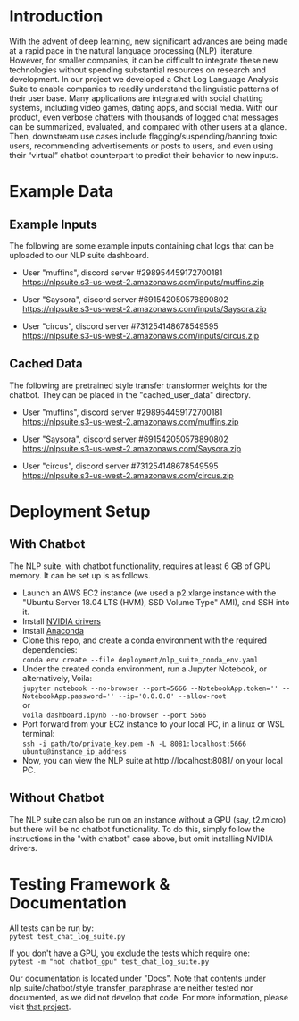 # Introduction

With the advent of deep learning, new significant advances are being made at a rapid pace in the natural language processing (NLP) literature. However, for smaller companies, it can be difficult to integrate these new technologies without spending substantial resources on research and development. In our project we developed a Chat Log Language Analysis Suite to enable companies to readily understand the linguistic patterns of their user base. Many applications are integrated with social chatting systems, including video games, dating apps, and social media. With our product, even verbose chatters with thousands of logged chat messages can be summarized, evaluated, and compared with other users at a glance. Then, downstream use cases include flagging/suspending/banning toxic users, recommending advertisements or posts to users, and even using their “virtual” chatbot counterpart to predict their behavior to new inputs. 


# Example Data

## Example Inputs 
The following are some example inputs containing chat logs that can be uploaded to our NLP suite dashboard.

* User "muffins", discord server #298954459172700181 \
https://nlpsuite.s3-us-west-2.amazonaws.com/inputs/muffins.zip

* User "Saysora", discord server #691542050578890802 \
https://nlpsuite.s3-us-west-2.amazonaws.com/inputs/Saysora.zip

* User "circus", discord server #731254148678549595 \
https://nlpsuite.s3-us-west-2.amazonaws.com/inputs/circus.zip

## Cached Data
The following are pretrained style transfer transformer weights for the chatbot. They can be placed in the "cached_user_data" directory.

* User "muffins", discord server #298954459172700181 \
https://nlpsuite.s3-us-west-2.amazonaws.com/muffins.zip

* User "Saysora", discord server #691542050578890802 \
https://nlpsuite.s3-us-west-2.amazonaws.com/Saysora.zip

* User "circus", discord server #731254148678549595 \
https://nlpsuite.s3-us-west-2.amazonaws.com/circus.zip

# Deployment Setup

## With Chatbot
The NLP suite, with chatbot functionality, requires at least 6 GB of GPU memory. It can be set up is as follows.
* Launch an AWS EC2 instance (we used a p2.xlarge instance with the "Ubuntu Server 18.04 LTS (HVM), SSD Volume Type" AMI), and SSH into it.
* Install [NVIDIA drivers](https://docs.nvidia.com/datacenter/tesla/tesla-installation-notes/index.html)
* Install [Anaconda](https://docs.conda.io/projects/conda/en/latest/user-guide/install/linux.html)
* Clone this repo, and create a conda environment with the required dependencies: \
`conda env create --file deployment/nlp_suite_conda_env.yaml`
* Under the created conda environment, run a Jupyter Notebook, or alternatively, Voila: \
`jupyter notebook --no-browser --port=5666 --NotebookApp.token='' --NotebookApp.password='' --ip='0.0.0.0' --allow-root` \
or \
`voila dashboard.ipynb --no-browser --port 5666`
* Port forward from your EC2 instance to your local PC, in a linux or WSL terminal: \
`ssh -i path/to/private_key.pem -N -L 8081:localhost:5666 ubuntu@instance_ip_address`
* Now, you can view the NLP suite at http://localhost:8081/ on your local PC.

## Without Chatbot
The NLP suite can also be run on an instance without a GPU (say, t2.micro) but there will be no chatbot functionality. To do this, simply follow the instructions in the "with chatbot" case above, but omit installing NVIDIA drivers. 


# Testing Framework & Documentation

All tests can be run by: \
`pytest test_chat_log_suite.py`

If you don't have a GPU, you exclude the tests which require one: \
`pytest -m "not chatbot_gpu" test_chat_log_suite.py`

Our documentation is located under "Docs". Note that contents under nlp_suite/chatbot/style_transfer_paraphrase are neither tested nor documented, as we did not develop that code. For more information, please visit [that project](https://github.com/martiansideofthemoon/style-transfer-paraphrase).
